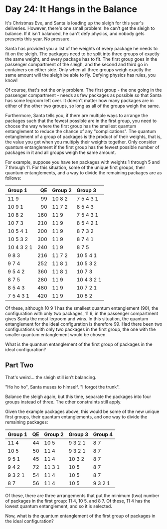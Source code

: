 # Day 24: It Hangs in the Balance

It's Christmas Eve, and Santa is loading up the sleigh for this year's deliveries.
However, there's one small problem: he can't get the sleigh to balance.
If it isn't balanced, he can't defy physics, and nobody gets presents this year.
No pressure.

Santa has provided you a list of the weights of every package he needs
to fit on the sleigh. The packages need to be split into three groups
of exactly the same weight, and every package has to fit.
The first group goes in the passenger compartment of the sleigh,
and the second and third go in containers on either side.
Only when all three groups weigh exactly the same amount
will the sleigh be able to fly.
Defying physics has rules, you know!

Of course, that's not the only problem.
The first group - the one going in the passenger compartment -
needs as few packages as possible so that Santa has some legroom left over.
It doesn't matter how many packages are in either of the other two groups,
so long as all of the groups weigh the same.

Furthermore, Santa tells you, if there are multiple ways to arrange the packages
such that the fewest possible are in the first group, you need to choose the way
where the first group has the smallest quantum entanglement to reduce the chance
of any "complications". The quantum entanglement of a group of packages is the
product of their weights, that is, the value you get when you multiply their
weights together. Only consider quantum entanglement if the first group has the
fewest possible number of packages in it and all groups weigh the same amount.

For example, suppose you have ten packages with weights 1 through 5 and 7 through 11.
For this situation, some of the unique first groups, their quantum entanglements,
and a way to divide the remaining packages are as follows:

|Group 1   |    QE|Group 2|Group 3   |
|:---------|-----:|:------|:---------|
|11 9      |    99|10 8 2 |7 5 4 3 1 |
|10 9 1    |    90|11 7 2 |8 5 4 3   |
|10 8 2    |   160|11 9   |7 5 4 3 1 |
|10 7 3    |   210|11 9   |8 5 4 2 1 |
|10 5 4 1  |   200|11 9   |8 7 3 2   |
|10 5 3 2  |   300|11 9   |8 7 4 1   |
|10 4 3 2 1|   240|11 9   |8 7 5     |
|9 8 3     |   216|11 7 2 |10 5 4 1  |
|9 7 4     |   252|11 8 1 |10 5 3 2  |
|9 5 4 2   |   360|11 8 1 |10 7 3    |
|8 7 5     |   280|11 9   |10 4 3 2 1|
|8 5 4 3   |   480|11 9   |10 7 2 1  |
|7 5 4 3 1 |   420|11 9   |10 8 2    |

Of these, although 10 9 1 has the smallest quantum entanglement (90),
the configuration with only two packages, 11 9, in the passenger compartment
gives Santa the most legroom and wins.
In this situation, the quantum entanglement
for the ideal configuration is therefore 99.
Had there been two configurations with only two packages in the first group,
the one with the smaller quantum entanglement would be chosen.

What is the quantum entanglement of the first
group of packages in the ideal configuration?

## Part Two

That's weird... the sleigh still isn't balancing.

"Ho ho ho", Santa muses to himself. "I forgot the trunk".

Balance the sleigh again, but this time,
separate the packages into four groups instead of three.
The other constraints still apply.

Given the example packages above, this would be some of the new unique first groups,
their quantum entanglements, and one way to divide the remaining packages:

|Group 1| QE|Group 2|Group 3|Group 4  |
|:------|--:|:------|:------|:--------|
|11 4   | 44|10 5   |9 3 2 1| 8 7     |
|10 5   | 50|11 4   |9 3 2 1| 8 7     |
|9 5 1  | 45|11 4   |10 3 2 | 8 7     |
|9 4 2  | 72|11 3 1 |10 5   | 8 7     |
|9 3 2 1| 54|11 4   |10 5   | 8 7     |
|8 7    | 56|11 4   |10 5   | 9 3  2 1|

Of these, there are three arrangements that
put the minimum (two) number of packages in the first group:
11 4, 10 5, and 8 7.
Of these, 11 4 has the lowest quantum entanglement, and so it is selected.

Now, what is the quantum entanglement of the first
group of packages in the ideal configuration?
